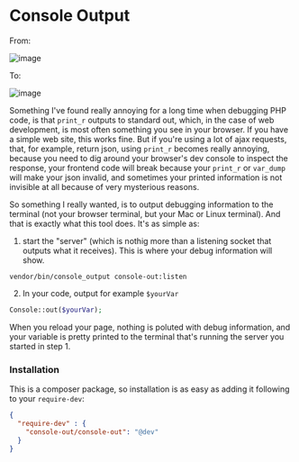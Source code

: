 Console Output
==============

From:

![image](https://f.cloud.github.com/assets/327048/1389768/f09824d4-3bdf-11e3-9692-ac10872f840f.png)

To:

![image](https://f.cloud.github.com/assets/327048/1389762/caa82fbc-3bdf-11e3-95dc-10d63a3fe440.png)



Something I've found really annoying for a long time when debugging PHP code, is that `print_r` outputs to standard out, which, in the case of web development, is most often something you see in your browser. If you have a simple web site, this works fine. But if you're using a lot of ajax requests, that, for example, return json, using `print_r` becomes really annoying, because you need to dig around your browser's dev console to inspect the response, your frontend code will break because your `print_r` or `var_dump` will make your json invalid, and sometimes your printed information is not invisible at all because of very mysterious reasons.

So something I really wanted, is to output debugging information to the terminal (not your browser terminal, but your Mac or Linux terminal). And that is exactly what this tool does. It's as simple as:

1. start the "server" (which is nothig more than a listening socket that outputs what it receives). This is where your debug information will show.
```
vendor/bin/console_output console-out:listen
```

2. In your code, output for example `$yourVar`
```php
Console::out($yourVar);
```

When you reload your page, nothing is poluted with debug information, and your variable is pretty printed to the terminal that's running the server you started in step 1.

### Installation

This is a composer package, so installation is as easy as adding it following to your `require-dev`:
```json
{
  "require-dev" : {
    "console-out/console-out": "@dev"
  }
}
```
